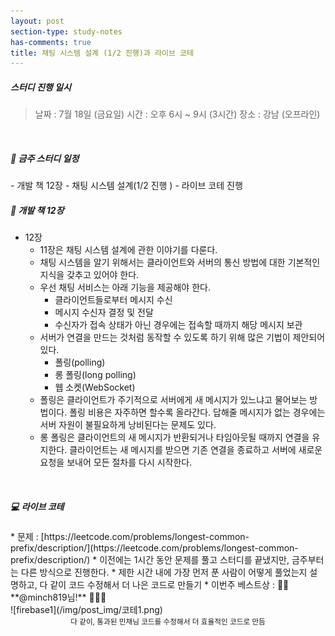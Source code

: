 ```yaml
---
layout: post
section-type: study-notes
has-comments: true
title: 채팅 시스템 설계 (1/2 진행)과 라이브 코테
---
```


<h5> 스터디 진행 일시</h5>
<blockquote>날짜 : 7월 18일 (금요일)    
시간 : 오후 6시 ~ 9시 (3시간)   
장소 : 강남 (오프라인)
</blockquote>

<br>

<h5> 🔧 금주 스터디 일정 </h5>
- 개발 책 12장 - 채팅 시스템 설계(1/2 진행 )
- 라이브 코테 진행  

<br>  


<h5> 📖 개발 책 12장  </h5>

- 12장
  - 11장은 채팅 시스템 설계에 관한 이야기를 다룬다.
  - 채팅 시스템을 알기 위해서는 클라이언트와 서버의 통신 방법에 대한 기본적인 지식을 갖추고 있어야 한다.
  - 우선 채팅 서비스는 아래 기능을 제공해야 한다. 
    - 클라이언트들로부터 메시지 수신
    - 메시지 수신자 결정 및 전달
    - 수신자가 접속 상태가 아닌 경우에는 접속할 때까지 해당 메시지 보관 
  - 서버가 연결을 만드는 것처럼 동작할 수 있도록 하기 위해 많은 기법이 제안되어 있다.
    - 폴링(polling)
    - 롱 폴링(long polling)
    - 웹 소켓(WebSocket)
  - 폴링은 클라이언트가 주기적으로 서버에게 새 메시지가 있느냐고 물어보는 방법이다. 폴링 비용은 자주하면 할수록 올라간다. 답해줄 메시지가 없는 경우에는 서버 자원이 불필요하게 낭비된다는 문제도 있다. 
  - 롱 폴링은 클라이언트의 새 메시지가 반환되거나 타임아웃될 때까지 연결을 유지한다. 클라이언트는 새 메시지를 받으면 기존 연결을 종료하고 서버에 새로운 요청을 보내어 모든 절차를 다시 시작한다. 

<br>


<h5> 💻 라이브 코테 </h5>  
* 문제 : [https://leetcode.com/problems/longest-common-prefix/description/](https://leetcode.com/problems/longest-common-prefix/description/)
    * 이전에는 1시간 동안 문제를 풀고 스터디를 끝냈지만, 금주부터는 다른 방식으로 진행한다.
    * 제한 시간 내에 가장 먼저 푼 사람이 어떻게 풀었는지 설명하고, 다 같이 코드 수정해서 더 나은 코드로 만들기 
    * 이번주 베스트상 : 👏👏 **@minch819님!** 👏👏👏   
    <br>
    ![firebase1](/img/post_img/코테1.png)
    <br>
<small><center> 다 같이, 통과된 민채님 코드를 수정해서 더 효율적인 코드로 만듬 </center></small>


<br>
